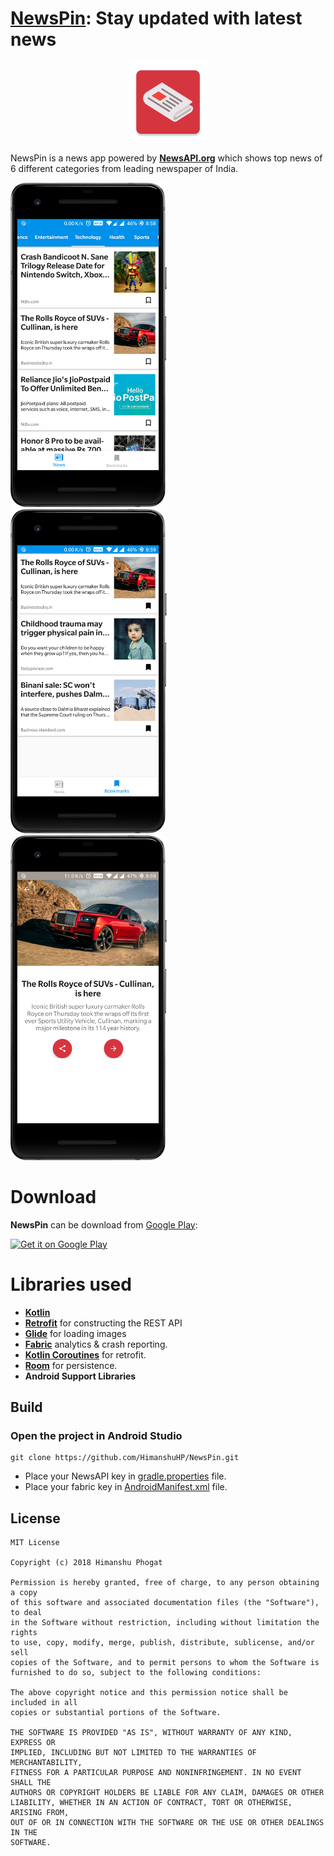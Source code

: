 # [NewsPin](https://bit.ly/2Iy3jwz): Stay updated with latest news
<p align="center"><img src="./.github/icon.png" width="128px"/></p>

NewsPin is a news app powered by <a href="https://newsapi.org/"><b>NewsAPI.org</b></a> which shows top news of 6 different categories from leading newspaper of India.

<img src="./.github/screenshots/enter_photo.png" width="250px"/> &nbsp;&nbsp;&nbsp;
<img src="./.github/screenshots/bookmarks_photo.png" width="250px"/> &nbsp;&nbsp;&nbsp;
<img src="./.github/screenshots/news_detial.png" width="250px"/> &nbsp;&nbsp;&nbsp;

# Download

**NewsPin** can be download from [Google Play](https://bit.ly/2Iy3jwz):

<a href="https://bit.ly/2Iy3jwz" target="_blank"><img alt="Get it on Google Play" src="https://play.google.com/intl/en_us/badges/images/generic/en-play-badge.png" height="80"/></a>

# Libraries used
- [**Kotlin**](https://github.com/JetBrains/kotlin) 
- [**Retrofit**](https://github.com/square/retrofit) for constructing the REST API
- [**Glide**](https://github.com/bumptech/glide) for loading images
- [**Fabric**](https://fabric.io/kits/android/crashlytics) analytics & crash reporting.
- [**Kotlin Coroutines**](https://github.com/Kotlin/kotlinx.coroutines) for retrofit.
- [**Room**](https://developer.android.com/topic/libraries/architecture/room) for persistence.
- **Android Support Libraries**

## Build
### Open the project in Android Studio
```
git clone https://github.com/HimanshuHP/NewsPin.git
```
- Place your NewsAPI key in [gradle.properties](https://github.com/HimanshuHP/NewsPin/blob/master/gradle.properties) file.<br/>
- Place your fabric key in [AndroidManifest.xml](https://github.com/HimanshuHP/NewsPin/blob/master/app/src/main/AndroidManifest.xml) file.

## License

    MIT License

    Copyright (c) 2018 Himanshu Phogat

    Permission is hereby granted, free of charge, to any person obtaining a copy
    of this software and associated documentation files (the "Software"), to deal
    in the Software without restriction, including without limitation the rights
    to use, copy, modify, merge, publish, distribute, sublicense, and/or sell
    copies of the Software, and to permit persons to whom the Software is
    furnished to do so, subject to the following conditions:

    The above copyright notice and this permission notice shall be included in all
    copies or substantial portions of the Software.

    THE SOFTWARE IS PROVIDED "AS IS", WITHOUT WARRANTY OF ANY KIND, EXPRESS OR
    IMPLIED, INCLUDING BUT NOT LIMITED TO THE WARRANTIES OF MERCHANTABILITY,
    FITNESS FOR A PARTICULAR PURPOSE AND NONINFRINGEMENT. IN NO EVENT SHALL THE
    AUTHORS OR COPYRIGHT HOLDERS BE LIABLE FOR ANY CLAIM, DAMAGES OR OTHER
    LIABILITY, WHETHER IN AN ACTION OF CONTRACT, TORT OR OTHERWISE, ARISING FROM,
    OUT OF OR IN CONNECTION WITH THE SOFTWARE OR THE USE OR OTHER DEALINGS IN THE
    SOFTWARE.

